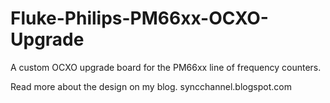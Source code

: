 # Fluke-Philips-PM66xx-OCXO-Upgrade

A custom OCXO upgrade board for the PM66xx line of frequency counters.

Read more about the design on my blog.
syncchannel.blogspot.com
